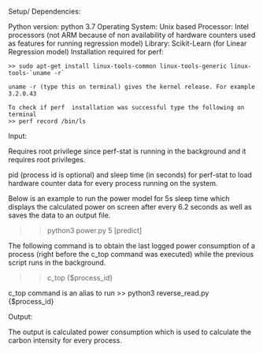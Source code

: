 Setup/ Dependencies:

Python version: python 3.7
Operating System: Unix based
Processor: Intel processors (not ARM because of non availability of hardware counters used as features for running regression model)
Library: Scikit-Learn (for Linear Regression model)
Installation required for perf:

	>> sudo apt-get install linux-tools-common linux-tools-generic linux-tools-`uname -r`

	uname -r (type this on terminal) gives the kernel release. For example 3.2.0.43 

	To check if perf  installation was successful type the following on terminal
	>> perf record /bin/ls

Input:

Requires root privilege since perf-stat is running in the background and it requires root privileges.

pid (process id is optional) and sleep time (in seconds) for perf-stat to load hardware counter data for every process running on the system.

Below is an example to run the power model for 5s sleep time which displays the calculated power on screen after every 6.2 seconds as well as saves the data to an output file.

>>python3  power.py 5 [predict]

The following command is to obtain the last logged power consumption of a process (right before the c_top command was executed) while the previous script runs in the background.

>>c_top {$process_id}

c_top command is an alias to run >> python3 reverse_read.py {$process_id} 

Output:

The output is calculated power consumption which is used to calculate the carbon intensity for every process.
